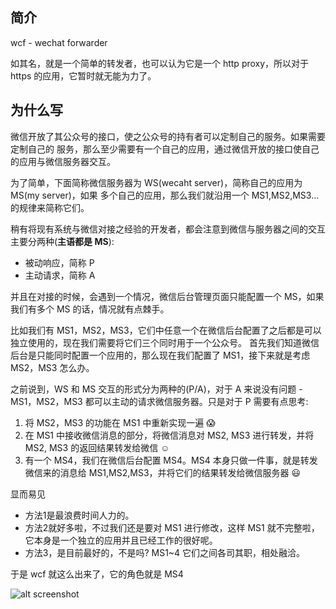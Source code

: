 ## 简介

wcf - wechat forwarder

如其名，就是一个简单的转发者，也可以认为它是一个 http proxy，所以对于 https 的应用，它暂时就无能为力了。

## 为什么写

微信开放了其公众号的接口，使之公众号的持有者可以定制自己的服务。如果需要定制自己的
服务，那么至少需要有一个自己的应用，通过微信开放的接口使自己的应用与微信服务器交互。

为了简单，下面简称微信服务器为 WS(wecaht server)，简称自己的应用为 MS(my server)，如果
多个自己的应用，那么我们就沿用一个 MS1,MS2,MS3... 的规律来简称它们。

稍有将现有系统与微信对接之经验的开发者，都会注意到微信与服务器之间的交互主要分两种(**主语都是 MS**):

* 被动响应，简称 P
* 主动请求，简称 A

并且在对接的时候，会遇到一个情况，微信后台管理页面只能配置一个 MS，如果我们有多个 MS 的话，情况就有点棘手。

比如我们有 MS1，MS2，MS3，它们中任意一个在微信后台配置了之后都是可以独立使用的，现在我们需要将它们三个同时用于一个公众号。
首先我们知道微信后台是只能同时配置一个应用的，那么现在我们配置了 MS1，接下来就是考虑 MS2，MS3 怎么办。

之前说到，WS 和 MS 交互的形式分为两种的(P/A)，对于 A 来说没有问题 - MS1，MS2，MS3 都可以主动的请求微信服务器。只是对于 P
需要有点思考:

1. 将 MS2，MS3 的功能在 MS1 中重新实现一遍 :scream:
2. 在 MS1 中接收微信消息的部分，将微信消息对 MS2, MS3 进行转发，并将 MS2, MS3 的返回结果转发给微信 :relaxed:
3. 有一个 MS4，我们在微信后台配置 MS4。MS4 本身只做一件事，就是转发微信来的消息给 MS1,MS2,MS3，并将它们的结果转发给微信服务器 :smiley:

显而易见

* 方法1是最浪费时间人力的。
* 方法2就好多啦，不过我们还是要对 MS1 进行修改，这样 MS1 就不完整啦，它本身是一个独立的应用并且已经工作的很好呢。
* 方法3，是目前最好的，不是吗? MS1~4 它们之间各司其职，相处融洽。

于是 wcf 就这么出来了，它的角色就是 MS4

![alt screenshot](https://raw.githubusercontent.com/hsiaosiyuan/wcf/master/screenshot.gif)
